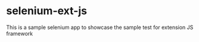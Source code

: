 selenium-ext-js
===============

This is a sample selenium app to showcase the sample test for extension JS framework
